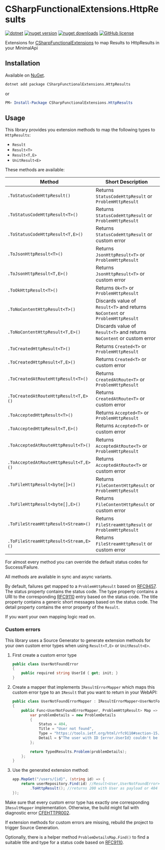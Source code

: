 # CSharpFunctionalExtensions.HttpResults

[![dotnet](https://img.shields.io/badge/platform-.NET-blue)](https://www.nuget.org/packages/CSharpFunctionalExtensions.HttpResults/)
[![nuget version](https://img.shields.io/nuget/v/CSharpFunctionalExtensions.HttpResults)](https://www.nuget.org/packages/CSharpFunctionalExtensions.HttpResults/)
[![nuget downloads](https://img.shields.io/nuget/dt/CSharpFunctionalExtensions.HttpResults)](https://www.nuget.org/packages/CSharpFunctionalExtensions.HttpResults/)
[![GitHub license](https://img.shields.io/github/license/co-IT/CSharpFunctionalExtensions.HttpResults)](https://github.com/co-IT/CSharpFunctionalExtensions.HttpResults/blob/main/LICENSE.md)

Extensions for [CSharpFunctionalExtensions](https://github.com/vkhorikov/CSharpFunctionalExtensions) to map Results to
HttpResults in your MinimalApi

## Installation

Available on [NuGet](https://www.nuget.org/packages/CSharpFunctionalExtensions.HttpResults/).

```bash
dotnet add package CSharpFunctionalExtensions.HttpResults
```

or

```powershell
PM> Install-Package CSharpFunctionalExtensions.HttpResults
```

## Usage

This library provides you extension methods to map the following types to `HttpResults`:

- `Result`
- `Result<T>`
- `Result<T,E>`
- `UnitResult<E>`

These methods are available:

| Method                                | Short Description                                                            |
|---------------------------------------|------------------------------------------------------------------------------|
| `.ToStatusCodeHttpResult()`           | Returns `StatusCodeHttpResult` or `ProblemHttpResult`                        |
| `.ToStatusCodeHttpResult<T>()`        | Returns `StatusCodeHttpResult` or `ProblemHttpResult`                        |
| `.ToStatusCodeHttpResult<T,E>()`      | Returns `StatusCodeHttpResult` or custom error                               |
| `.ToJsonHttpResult<T>()`              | Returns `JsonHttpResult<T>` or `ProblemHttpResult`                           |
| `.ToJsonHttpResult<T,E>()`            | Returns `JsonHttpResult<T>` or custom error                                  |
| `.ToOkHttpResult<T>()`                | Returns `Ok<T>` or `ProblemHttpResult`                                       |
| `.ToNoContentHttpResult<T>()`         | Discards value of `Result<T>` and returns `NoContent` or `ProblemHttpResult` |
| `.ToNoContentHttpResult<T,E>()`       | Discards value of `Result<T>` and returns `NoContent` or custom error        |
| `.ToCreatedHttpResult<T>()`           | Returns `Created<T>` or `ProblemHttpResult`                                  |
| `.ToCreatedHttpResult<T,E>()`         | Returns `Created<T>` or custom error                                         |
| `.ToCreatedAtRouteHttpResult<T>()`    | Returns `CreatedAtRoute<T>` or `ProblemHttpResult`                           |
| `.ToCreatedAtRouteHttpResult<T,E>()`  | Returns `CreatedAtRoute<T>` or custom error                                  |
| `.ToAcceptedHttpResult<T>()`          | Returns `Accepted<T>` or `ProblemHttpResult`                                 |
| `.ToAcceptedHttpResult<T,E>()`        | Returns `Accepted<T>` or custom error                                        |
| `.ToAcceptedAtRouteHttpResult<T>()`   | Returns `AcceptedAtRoute<T>` or `ProblemHttpResult`                          |
| `.ToAcceptedAtRouteHttpResult<T,E>()` | Returns `AcceptedAtRoute<T>` or custom error                                 |
| `.ToFileHttpResult<byte[]>()`         | Returns `FileContentHttpResult` or `ProblemHttpResult`                       |
| `.ToFileHttpResult<byte[],E>()`       | Returns `FileContentHttpResult` or custom error                              |
| `.ToFileStreamHttpResult<Stream>()`   | Returns `FileStreamHttpResult` or `ProblemHttpResult`                        |
| `.ToFileStreamHttpResult<Stream,E>()` | Returns `FileStreamHttpResult` or custom error                               |

For almost every method you can override the default status codes for Success/Failure.

All methods are available in sync and async variants.

By default, failures get mapped to a `ProblemHttpResult` based on [RFC9457](https://www.rfc-editor.org/rfc/rfc9457).
The status property contains the status code.
The type property contains a URI to the corresponding [RFC9110](https://tools.ietf.org/html/rfc9110) entry based on the status code.
The title property contains a generic short messages based on the status code.
The detail property contains the error property of the `Result`.

If you want your own mapping logic read on.

### Custom errors

This library uses a Source Generator to generate extension methods for your own custom error types when using `Result<T,E>` or `UnitResult<E>`.

1. First create a custom error type
    ```csharp
    public class UserNotFoundError
    {
        public required string UserId { get; init; }
    }
    ```
2. Create a mapper that implements `IResultErrorMapper` which maps this custom error type to an `IResult` that you want to return in your WebAPI:
    ```csharp
    public class UserNotFoundErrorMapper : IResultErrorMapper<UserNotFoundError, ProblemHttpResult>
    {
        public Func<UserNotFoundErrorMapper, ProblemHttpResult> Map => error => {
            var problemDetails = new ProblemDetails
            {
                Status = 404,
                Title = "User not found",
                Type = "https://tools.ietf.org/html/rfc9110#section-15.5.5",
                Detail = $"The user with ID {error.UserId} couldn't be found.
            };
            
            return TypedResults.Problem(problemDetails);  
        };
    }
    ```
3. Use the generated extension method:
    ```csharp
    app.MapGet("/users/{id}", (string id) => {
        return userRepository.Find(id) //Result<User,UserNotFoundError>
            .ToHttpResult(); //returns 200 with User as payload or 404 with ProblemDetails object defined above
    });
    ```

Make sure that every custom error type has exactly one corresponding `IResultMapper` implementation. Otherwise, the build might fail with diagnostic error [CFEHTTPR002](./CSharpFunctionalExtensions.HttpResults.Generators/AnalyzerReleases.Shipped.md). 

If extension methods for custom errors are missing, rebuild the project to trigger Source Generation.

Optionally, there is a helper method `ProblemDetailsMap.Find()` to find a suitable title and type for a status code based on [RFC9110](https://tools.ietf.org/html/rfc9110).